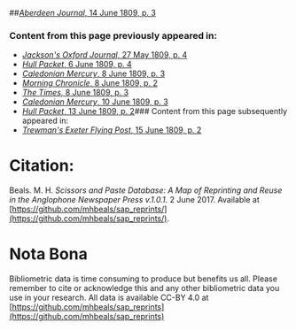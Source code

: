 ##[*Aberdeen Journal*, 14 June 1809, p. 3](https://mhbeals.github.io/sap_html/Aberdeen-Journal/Aberdeen-Journal-14-June-1809-p-3)

### Content from this page previously appeared in:
+ [*Jackson's Oxford Journal*, 27 May 1809, p. 4](https://mhbeals.github.io/sap_html/Jackson's-Oxford-Journal/Jackson's-Oxford-Journal-27-May-1809-p-4)
+ [*Hull Packet*, 6 June 1809, p. 4](https://mhbeals.github.io/sap_html/Hull-Packet/Hull-Packet-6-June-1809-p-4)
+ [*Caledonian Mercury*, 8 June 1809, p. 3](https://mhbeals.github.io/sap_html/Caledonian-Mercury/Caledonian-Mercury-8-June-1809-p-3)
+ [*Morning Chronicle*, 8 June 1809, p. 2](https://mhbeals.github.io/sap_html/Morning-Chronicle/Morning-Chronicle-8-June-1809-p-2)
+ [*The Times*, 8 June 1809, p. 3](https://mhbeals.github.io/sap_html/The-Times/The-Times-8-June-1809-p-3)
+ [*Caledonian Mercury*, 10 June 1809, p. 3](https://mhbeals.github.io/sap_html/Caledonian-Mercury/Caledonian-Mercury-10-June-1809-p-3)
+ [*Hull Packet*, 13 June 1809, p. 2](https://mhbeals.github.io/sap_html/Hull-Packet/Hull-Packet-13-June-1809-p-2)### Content from this page subsequently appeared in:
+ [*Trewman's Exeter Flying Post*, 15 June 1809, p. 2](https://mhbeals.github.io/sap_html/Trewman's-Exeter-Flying-Post/Trewman's-Exeter-Flying-Post-15-June-1809-p-2)
                    
# Citation: 

Beals. M. H. *Scissors and Paste Database: A Map of Reprinting and Reuse in the Anglophone Newspaper Press v.1.0.1.* 2 June 2017. Available at [https://github.com/mhbeals/sap_reprints/](https://github.com/mhbeals/sap_reprints/). 
                    
# Nota Bona

Bibliometric data is time consuming to produce but benefits us all. Please remember to cite or acknowledge this and any other bibliometric data you use in your research. All data is available CC-BY 4.0 at [https://github.com/mhbeals/sap_reprints](https://github.com/mhbeals/sap_reprints)